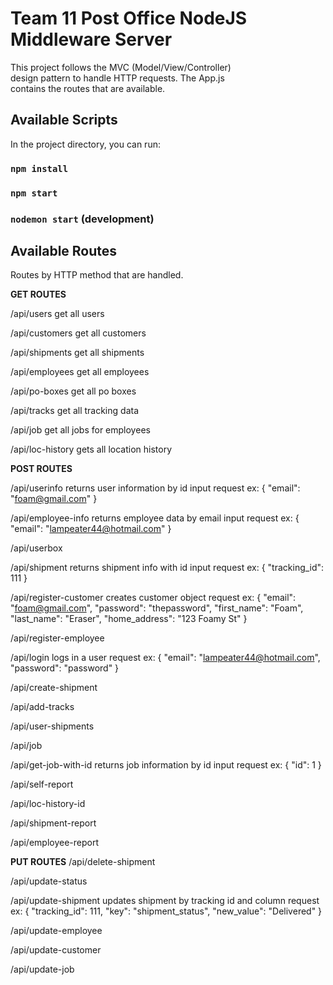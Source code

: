 # Team 11 Post Office NodeJS Middleware Server

This project follows the MVC (Model/View/Controller)\
design pattern to handle HTTP requests. The App.js\
contains the routes that are available. 

## Available Scripts

In the project directory, you can run:

### `npm install`
### `npm start`
### `nodemon start` (development)


## Available Routes

Routes by HTTP method that are handled.

**GET ROUTES**

/api/users
get all users

/api/customers
get all customers

/api/shipments
get all shipments

/api/employees
get all employees

/api/po-boxes
get all po boxes

/api/tracks
get all tracking data

/api/job
get all jobs for employees

/api/loc-history
gets all location history


**POST ROUTES**

/api/userinfo
returns user information by id input
request ex: { "email": "foam@gmail.com" }

/api/employee-info
returns employee data by email input
request ex: { "email": "lampeater44@hotmail.com" }

/api/userbox

/api/shipment
returns shipment info with id input
request ex: { "tracking_id": 111 }

/api/register-customer
creates customer object
request ex:
{
	"email": "foam@gmail.com",
	"password": "thepassword",
	"first_name": "Foam",
	"last_name": "Eraser",
	"home_address": "123 Foamy St"
}

/api/register-employee

/api/login
logs in a user
request ex: { "email": "lampeater44@hotmail.com", "password": "password" }

/api/create-shipment

/api/add-tracks

/api/user-shipments

/api/job

/api/get-job-with-id
returns job information by id input
request ex: { "id": 1 }

/api/self-report

/api/loc-history-id

/api/shipment-report

/api/employee-report


**PUT ROUTES**
/api/delete-shipment

/api/update-status

/api/update-shipment
updates shipment by tracking id and column
request ex:
{
	"tracking_id": 111,
	"key": "shipment_status",
	"new_value": "Delivered"
}

/api/update-employee

/api/update-customer

/api/update-job


